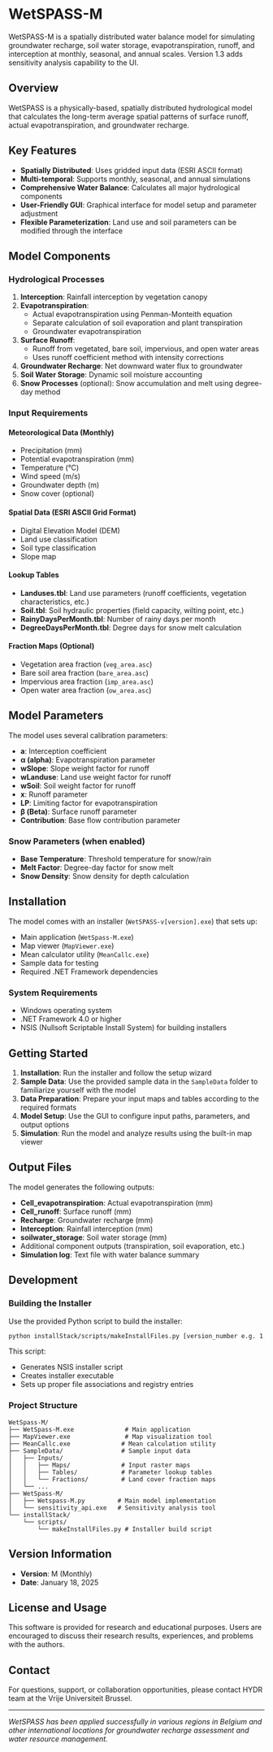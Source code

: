 # WetSPASS-M

WetSPASS-M is a spatially distributed water balance model for simulating groundwater recharge, soil water storage, evapotranspiration, runoff, and interception at monthly, seasonal, and annual scales.
Version 1.3 adds sensitivity analysis capability to the UI.

## Overview

WetSPASS is a physically-based, spatially distributed hydrological model that calculates the long-term average spatial patterns of surface runoff, actual evapotranspiration, and groundwater recharge.

## Key Features

- **Spatially Distributed**: Uses gridded input data (ESRI ASCII format)
- **Multi-temporal**: Supports monthly, seasonal, and annual simulations
- **Comprehensive Water Balance**: Calculates all major hydrological components
- **User-Friendly GUI**: Graphical interface for model setup and parameter adjustment
- **Flexible Parameterization**: Land use and soil parameters can be modified through the interface

## Model Components

### Hydrological Processes

1. **Interception**: Rainfall interception by vegetation canopy
2. **Evapotranspiration**: 
   - Actual evapotranspiration using Penman-Monteith equation
   - Separate calculation of soil evaporation and plant transpiration
   - Groundwater evapotranspiration
3. **Surface Runoff**: 
   - Runoff from vegetated, bare soil, impervious, and open water areas
   - Uses runoff coefficient method with intensity corrections
4. **Groundwater Recharge**: Net downward water flux to groundwater
5. **Soil Water Storage**: Dynamic soil moisture accounting
6. **Snow Processes** (optional): Snow accumulation and melt using degree-day method

### Input Requirements

#### Meteorological Data (Monthly)
- Precipitation (mm)
- Potential evapotranspiration (mm)
- Temperature (°C)
- Wind speed (m/s)
- Groundwater depth (m)
- Snow cover (optional)

#### Spatial Data (ESRI ASCII Grid Format)
- Digital Elevation Model (DEM)
- Land use classification
- Soil type classification  
- Slope map

#### Lookup Tables
- **Landuses.tbl**: Land use parameters (runoff coefficients, vegetation characteristics, etc.)
- **Soil.tbl**: Soil hydraulic properties (field capacity, wilting point, etc.)
- **RainyDaysPerMonth.tbl**: Number of rainy days per month
- **DegreeDaysPerMonth.tbl**: Degree days for snow melt calculation

#### Fraction Maps (Optional)
- Vegetation area fraction (`veg_area.asc`)
- Bare soil area fraction (`bare_area.asc`)  
- Impervious area fraction (`imp_area.asc`)
- Open water area fraction (`ow_area.asc`)

## Model Parameters

The model uses several calibration parameters:

- **a**: Interception coefficient
- **α (alpha)**: Evapotranspiration parameter  
- **wSlope**: Slope weight factor for runoff
- **wLanduse**: Land use weight factor for runoff
- **wSoil**: Soil weight factor for runoff
- **x**: Runoff parameter
- **LP**: Limiting factor for evapotranspiration
- **β (Beta)**: Surface runoff parameter
- **Contribution**: Base flow contribution parameter

### Snow Parameters (when enabled)
- **Base Temperature**: Threshold temperature for snow/rain
- **Melt Factor**: Degree-day factor for snow melt
- **Snow Density**: Snow density for depth calculation

## Installation

The model comes with an installer (`WetSPASS-v[version].exe`) that sets up:
- Main application (`WetSpass-M.exe`)
- Map viewer (`MapViewer.exe`)
- Mean calculator utility (`MeanCallc.exe`)
- Sample data for testing
- Required .NET Framework dependencies

### System Requirements
- Windows operating system
- .NET Framework 4.0 or higher
- NSIS (Nullsoft Scriptable Install System) for building installers

## Getting Started

1. **Installation**: Run the installer and follow the setup wizard
2. **Sample Data**: Use the provided sample data in the `SampleData` folder to familiarize yourself with the model
3. **Data Preparation**: Prepare your input maps and tables according to the required formats
4. **Model Setup**: Use the GUI to configure input paths, parameters, and output options
5. **Simulation**: Run the model and analyze results using the built-in map viewer

## Output Files

The model generates the following outputs:
- **Cell_evapotranspiration**: Actual evapotranspiration (mm)
- **Cell_runoff**: Surface runoff (mm)
- **Recharge**: Groundwater recharge (mm)
- **Interception**: Rainfall interception (mm)
- **soilwater_storage**: Soil water storage (mm)
- Additional component outputs (transpiration, soil evaporation, etc.)
- **Simulation log**: Text file with water balance summary

## Development

### Building the Installer

Use the provided Python script to build the installer:

```bash
python installStack/scripts/makeInstallFiles.py [version_number e.g. 1.3.0.0]
```

This script:
- Generates NSIS installer script
- Creates installer executable
- Sets up proper file associations and registry entries

### Project Structure

```
WetSpass-M/
├── WetSpass-M.exe              # Main application
├── MapViewer.exe               # Map visualization tool
├── MeanCallc.exe              # Mean calculation utility
├── SampleData/                # Sample input data
│   ├── Inputs/
│   │   ├── Maps/              # Input raster maps
│   │   ├── Tables/            # Parameter lookup tables
│   │   └── Fractions/         # Land cover fraction maps
│   └── ...
├── WetSpass-M/
│   ├── Wetspass-M.py         # Main model implementation
│   └── sensitivity_api.exe   # Sensitivity analysis tool
└── installStack/
    └── scripts/
        └── makeInstallFiles.py # Installer build script
```

## Version Information

- **Version**: M (Monthly)
- **Date**: January 18, 2025

## License and Usage

This software is provided for research and educational purposes. Users are encouraged to discuss their research results, experiences, and problems with the authors.

## Contact

For questions, support, or collaboration opportunities, please contact HYDR team at the Vrije Universiteit Brussel.

---

*WetSPASS has been applied successfully in various regions in Belgium and other international locations for groundwater recharge assessment and water resource management.*
